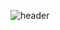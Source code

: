 ![header](https://capsule-render.vercel.app/api?type=waving&color=auto&height=200&section=header&text=UKHYEON'S%20GITHUB&fontSize=90)
